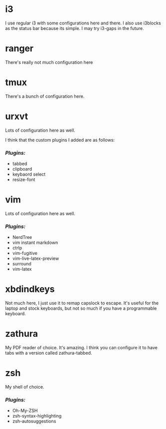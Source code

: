 # i3
I use regular i3 with some configurations here and there.
I also use i3blocks as the status bar because its simple.
I may try i3-gaps in the future.

# ranger
There's really not much configuration here

# tmux
There's a bunch of configuration here.

# urxvt
Lots of configuration here as well.

I think that the custom plugins I added are as follows: 

### _Plugins:_
- tabbed
- clipboard
- keybaord select
- resize-font

# vim
Lots of configuration here as well.

### _Plugins:_
- NerdTree
- vim instant markdown
- ctrlp
- vim-fugitive
- vim-live-latex-preview
- surround
- vim-latex

# xbdindkeys
Not much here, I just use it to remap capslock to escape.
It's useful for the laptop and stock keyboards, but not so much if you have a programmable  keyboard.

# zathura
My PDF reader of choice. It's amazing.
I think you can configure it to have tabs with a version called zathura-tabbed.

# zsh
My shell of choice.

### _Plugins:_
- Oh-My-ZSH 
- zsh-syntax-highlighting
- zsh-autosuggestions

